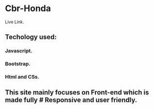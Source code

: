 # Cbr-Honda
Live Link.
## Techology used: 
### Javascript.
### Bootstrap.
### Html and CSs.
## This site mainly focuses on Front-end which is made fully # Responsive and user friendly. 
